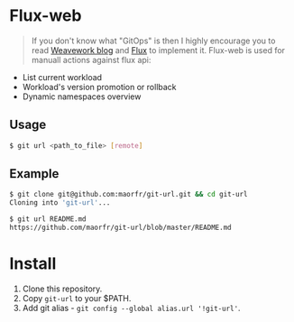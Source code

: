 # Flux-web

> If you don't know what "GitOps" is then I highly encourage you to read [Weavework blog](https://www.weave.works/technologies/gitops/) and [Flux](https://github.com/fluxcd/flux) to implement it.
Flux-web is used for manuall actions against flux api:
* List current workload
* Workload's version promotion or rollback
* Dynamic namespaces overview

## Usage

```sh
$ git url <path_to_file> [remote]
```

## Example

```sh
$ git clone git@github.com:maorfr/git-url.git && cd git-url
Cloning into 'git-url'...

$ git url README.md
https://github.com/maorfr/git-url/blob/master/README.md
```

# Install

1. Clone this repository.
2. Copy `git-url` to your $PATH.
3. Add git alias - `git config --global alias.url '!git-url'`.
